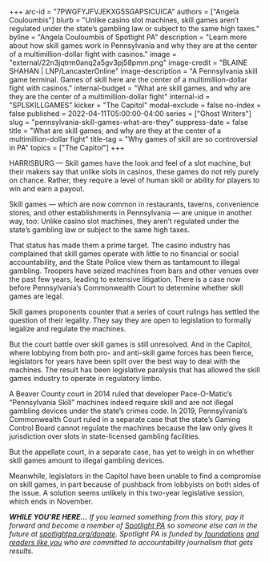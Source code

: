 +++
arc-id = "7PWGFYJFVJEKXG5SGAPSICUICA"
authors = ["Angela Couloumbis"]
blurb = "Unlike casino slot machines, skill games aren’t regulated under the state’s gambling law or subject to the same high taxes."
byline = "Angela Couloumbis of Spotlight PA"
description = "Learn more about how skill games work in Pennsylvania and why they are at the center of a multimillion-dollar fight with casinos."
image = "external/22n3jqtrm0anq2a5gv3pj58pmm.png"
image-credit = "BLAINE SHAHAN | LNP/LancasterOnline"
image-description = "A Pennsylvania skill game terminal. Games of skill here are the center of a multimillion-dollar fight with casinos."
internal-budget = "What are skill games, and why are they are the center of a multimillion-dollar fight"
internal-id = "SPLSKILLGAMES"
kicker = "The Capitol"
modal-exclude = false
no-index = false
published = 2022-04-11T05:00:00-04:00
series = ["Ghost Writers"]
slug = "pennsylvania-skill-games-what-are-they"
suppress-date = false
title = "What are skill games, and why are they at the center of a multimillion-dollar fight"
title-tag = "Why games of skill are so controversial in PA"
topics = ["The Capitol"]
+++

HARRISBURG — Skill games have the look and feel of a slot machine, but their makers say that unlike slots in casinos, these games do not rely purely on chance. Rather, they require a level of human skill or ability for players to win and earn a payout.

Skill games — which are now common in restaurants, taverns, convenience stores, and other establishments in Pennsylvania — are unique in another way, too: Unlike casino slot machines, they aren’t regulated under the state’s gambling law or subject to the same high taxes.

That status has made them a prime target. The casino industry has complained that skill games operate with little to no financial or social accountability, and the State Police view them as tantamount to illegal gambling. Troopers have seized machines from bars and other venues over the past few years, leading to extensive litigation. There is a case now before Pennsylvania’s Commonwealth Court to determine whether skill games are legal.

<script src="https://www.spotlightpa.org/embed.js" async></script><div data-spl-embed-version="1" data-spl-src="https://www.spotlightpa.org/embeds/newsletter/"></div>

Skill games proponents counter that a series of court rulings has settled the question of their legality. They say they are open to legislation to formally legalize and regulate the machines.

But the court battle over skill games is still unresolved. And in the Capitol, where lobbying from both pro- and anti-skill game forces has been fierce, legislators for years have been split over the best way to deal with the machines. The result has been legislative paralysis that has allowed the skill games industry to operate in regulatory limbo.

A Beaver County court in 2014 ruled that developer Pace-O-Matic’s “Pennsylvania Skill” machines indeed require skill and are not illegal gambling devices under the state’s crimes code. In 2019, Pennsylvania’s Commonwealth Court ruled in a separate case that the state’s Gaming Control Board cannot regulate the machines because the law only gives it jurisdiction over slots in state-licensed gambling facilities.

But the appellate court, in a separate case, has yet to weigh in on whether skill games amount to illegal gambling devices.

Meanwhile, legislators in the Capitol have been unable to find a compromise on skill games, in part because of pushback from lobbyists on both sides of the issue. A solution seems unlikely in this two-year legislative session, which ends in November.

<i><b>WHILE YOU’RE HERE...</b></i><i> If you learned something from this story, pay it forward and become a member of </i><a href="https://www.spotlightpa.org/"><i>Spotlight PA</i></a><i> so someone else can in the future at </i><a href="https://www.spotlightpa.org/donate"><i>spotlightpa.org/donate</i></a><i>. Spotlight PA is funded by</i><a href="https://www.spotlightpa.org/support"><i> foundations</i></a><i> </i><a href="https://www.spotlightpa.org/support"><i>and readers like you</i></a><i> who are committed to accountability journalism that gets results.</i>
